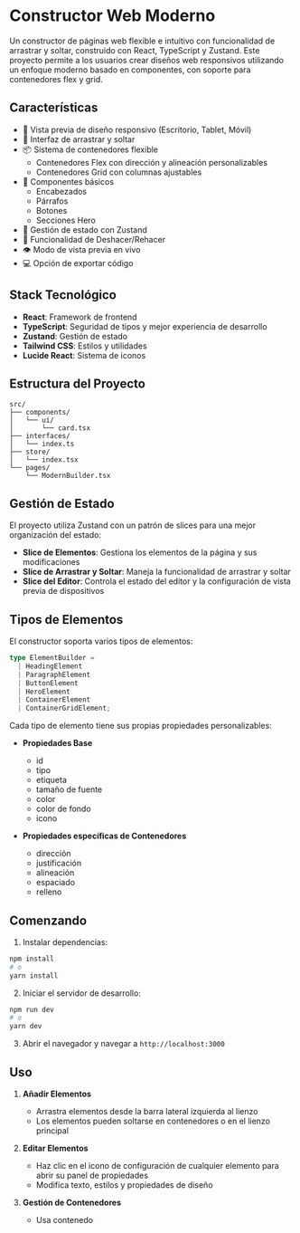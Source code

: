 # Constructor Web Moderno

Un constructor de páginas web flexible e intuitivo con funcionalidad de arrastrar y soltar, construido con React, TypeScript y Zustand. Este proyecto permite a los usuarios crear diseños web responsivos utilizando un enfoque moderno basado en componentes, con soporte para contenedores flex y grid.

## Características

- 📱 Vista previa de diseño responsivo (Escritorio, Tablet, Móvil)
- 🎨 Interfaz de arrastrar y soltar
- 📦 Sistema de contenedores flexible
  - Contenedores Flex con dirección y alineación personalizables
  - Contenedores Grid con columnas ajustables
- 🧩 Componentes básicos
  - Encabezados
  - Párrafos
  - Botones
  - Secciones Hero
- 💾 Gestión de estado con Zustand
- 🔄 Funcionalidad de Deshacer/Rehacer
- 👁️ Modo de vista previa en vivo
- 💻 Opción de exportar código

## Stack Tecnológico

- **React**: Framework de frontend
- **TypeScript**: Seguridad de tipos y mejor experiencia de desarrollo
- **Zustand**: Gestión de estado
- **Tailwind CSS**: Estilos y utilidades
- **Lucide React**: Sistema de iconos

## Estructura del Proyecto

```
src/
├── components/
│   └── ui/
│       └── card.tsx
├── interfaces/
│   └── index.ts
├── store/
│   └── index.tsx
└── pages/
    └── ModernBuilder.tsx
```

## Gestión de Estado

El proyecto utiliza Zustand con un patrón de slices para una mejor organización del estado:

- **Slice de Elementos**: Gestiona los elementos de la página y sus modificaciones
- **Slice de Arrastrar y Soltar**: Maneja la funcionalidad de arrastrar y soltar
- **Slice del Editor**: Controla el estado del editor y la configuración de vista previa de dispositivos

## Tipos de Elementos

El constructor soporta varios tipos de elementos:

```typescript
type ElementBuilder =
  | HeadingElement
  | ParagraphElement
  | ButtonElement
  | HeroElement 
  | ContainerElement
  | ContainerGridElement;
```

Cada tipo de elemento tiene sus propias propiedades personalizables:

- **Propiedades Base**
  - id
  - tipo
  - etiqueta
  - tamaño de fuente
  - color
  - color de fondo
  - icono

- **Propiedades específicas de Contenedores**
  - dirección
  - justificación
  - alineación
  - espaciado
  - relleno

## Comenzando

1. Instalar dependencias:
```bash
npm install
# o
yarn install
```

2. Iniciar el servidor de desarrollo:
```bash
npm run dev
# o
yarn dev
```

3. Abrir el navegador y navegar a `http://localhost:3000`

## Uso

1. **Añadir Elementos**
   - Arrastra elementos desde la barra lateral izquierda al lienzo
   - Los elementos pueden soltarse en contenedores o en el lienzo principal

2. **Editar Elementos**
   - Haz clic en el icono de configuración de cualquier elemento para abrir su panel de propiedades
   - Modifica texto, estilos y propiedades de diseño

3. **Gestión de Contenedores**
   - Usa contenedo
